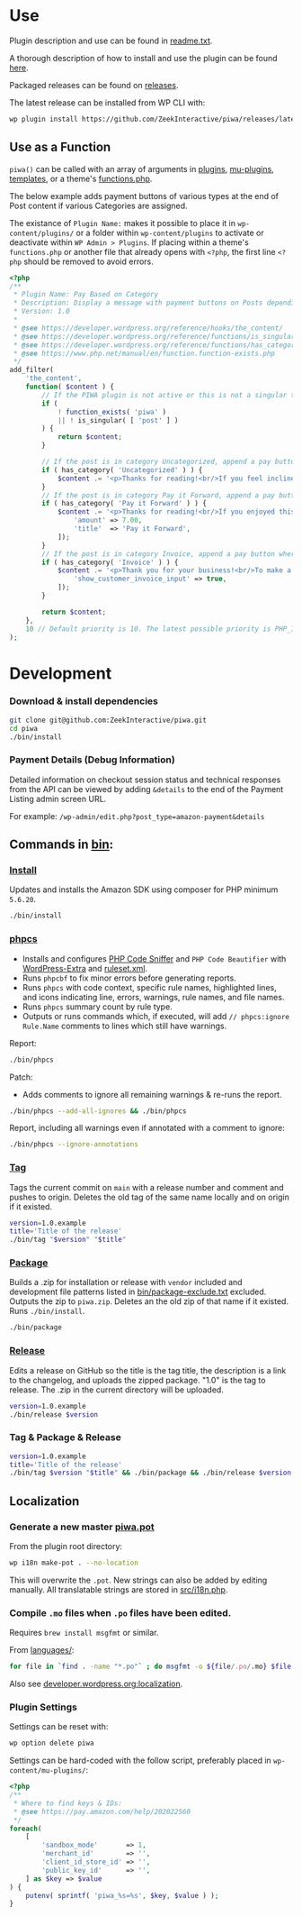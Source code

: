 # Use

Plugin description and use can be found in [readme.txt](readme.txt).

A thorough description of how to install and use the plugin can be found [here](https://zeekinteractive.github.io/pay-invoices-with-amazon-internal/).

Packaged releases can be found on [releases](https://github.com/ZeekInteractive/piwa/releases).

The latest release can be installed from WP CLI with:

```bash
wp plugin install https://github.com/ZeekInteractive/piwa/releases/latest/download/piwa.zip --activate --force
```

## Use as a Function

`piwa()` can be called with an array of arguments in [plugins](https://developer.wordpress.org/plugins/plugin-basics/header-requirements/), [mu-plugins](https://wordpress.org/documentation/article/must-use-plugins/), [templates](https://developer.wordpress.org/themes/basics/template-hierarchy/), or a theme's [functions.php](https://developer.wordpress.org/themes/basics/theme-functions/).

The below example adds payment buttons of various types at the end of Post content if various Categories are assigned.

The existance of `Plugin Name:` makes it possible to place it in `wp-content/plugins/` or a folder within `wp-content/plugins` to activate or deactivate within `WP Admin > Plugins`. If placing within a theme's `functions.php` or another file that already opens with `<?php`, the first line `<?php` should be removed to avoid errors.

```php
<?php
/**
 * Plugin Name: Pay Based on Category
 * Description: Display a message with payment buttons on Posts depending on assigned Category. If all the categories are assigned, all the buttons and messages will be added.
 * Version: 1.0
 *
 * @see https://developer.wordpress.org/reference/hooks/the_content/
 * @see https://developer.wordpress.org/reference/functions/is_singular/
 * @see https://developer.wordpress.org/reference/functions/has_category/
 * @see https://www.php.net/manual/en/function.function-exists.php
 */
add_filter(
	'the_content',
	function( $content ) {
		// If the PIWA plugin is not active or this is not a singular template of the "post" post type, do not modify the content.
		if (
			! function_exists( 'piwa' )
			|| ! is_singular( [ 'post' ] )
		) {
			return $content;
		}

		// If the post is in category Uncategorized, append a pay button where the user specifies the amount.
		if ( has_category( 'Uncategorized' ) ) {
			$content .= '<p>Thanks for reading!<br/>If you feel inclined to contribute, please use the form below.</p>' . piwa();
		}
		// If the post is in category Pay it Forward, append a pay button for $7.00 labeled "Pay it Forward".
		if ( has_category( 'Pay it Forward' ) ) {
			$content .= '<p>Thanks for reading!<br/>If you enjoyed this post, please pay it forward with a small donation:</p>' . piwa([
				'amount' => 7.00,
				'title'  => 'Pay it Forward',
			]);
		}
		// If the post is in category Invoice, append a pay button where the customer inputs an Invoice Number and amount.
		if ( has_category( 'Invoice' ) ) {
			$content .= '<p>Thank you for your business!<br/>To make a payment, please input an amount and the associated invoice number:</p>' . piwa([
				'show_customer_invoice_input' => true,
			]);
		}

		return $content;
	},
	10 // Default priority is 10. The latest possible priority is PHP_INT_MAX. Attaching to a priority lower than 10 may cause other filters, such as wpautop, to add paragraph tags incorrectly.
);
```

# Development

### Download & install dependencies

```bash
git clone git@github.com:ZeekInteractive/piwa.git
cd piwa
./bin/install
```

### Payment Details (Debug Information)

Detailed information on checkout session status and technical responses from the API can be viewed by adding `&details` to the end of the Payment Listing admin screen URL.

For example: `/wp-admin/edit.php?post_type=amazon-payment&details`

## Commands in [bin](bin):

### [Install](bin/install)

Updates and installs the Amazon SDK using composer for PHP minimum `5.6.20`.

```bash
./bin/install
```

### [phpcs](bin/phpcs)

- Installs and configures [PHP Code Sniffer](https://github.com/squizlabs/PHP_CodeSniffer/wiki) and `PHP Code Beautifier` with [WordPress-Extra](https://github.com/WordPress/WordPress-Coding-Standards/blob/develop/WordPress-Extra/ruleset.xml) and [ruleset.xml](ruleset.xml).
- Runs `phpcbf` to fix minor errors before generating reports.
- Runs `phpcs` with code context, specific rule names, highlighted lines, and icons indicating line, errors, warnings, rule names, and file names.
- Runs `phpcs` summary count by rule type.
- Outputs or runs commands which, if executed, will add `// phpcs:ignore Rule.Name` comments to lines which still have warnings.

Report:
```bash
./bin/phpcs
```

Patch:
- Adds comments to ignore all remaining warnings & re-runs the report.
```bash
./bin/phpcs --add-all-ignores && ./bin/phpcs
```

Report, including all warnings even if annotated with a comment to ignore:
```bash
./bin/phpcs --ignore-annotations
```

### [Tag](bin/tag)

Tags the current commit on `main` with a release number and comment and pushes to origin.
Deletes the old tag of the same name locally and on origin if it existed.

```bash
version=1.0.example
title='Title of the release'
./bin/tag "$version" "$title"
```

### [Package](bin/package)

Builds a .zip for installation or release with `vendor` included and development file patterns listed in [bin/package-exclude.txt](bin/package-exclude.txt) excluded. Outputs the zip to `piwa.zip`. Deletes an the old zip of that name if it existed. Runs `./bin/install`.

```bash
./bin/package
```

### [Release](bin/release)

Edits a release on GitHub so the title is the tag title, the description is a link to the changelog, and uploads the zipped package. "1.0" is the tag to release. The .zip in the current directory will be uploaded.

```bash
version=1.0.example
./bin/release $version
```

### Tag & Package & Release

```bash
version=1.0.example
title='Title of the release'
./bin/tag $version "$title" && ./bin/package && ./bin/release $version
```

## Localization

### Generate a new master [piwa.pot](languages/piwa.pot)

From the plugin root directory:

```bash
wp i18n make-pot . --no-location
```

This will overwrite the `.pot`. New strings can also be added by editing manually. All translatable strings are stored in [src/i18n.php](src/i18n.php).

### Compile `.mo` files when `.po` files have been edited.

Requires `brew install msgfmt` or similar.

From [languages/](languages):
```bash
for file in `find . -name "*.po"` ; do msgfmt -o ${file/.po/.mo} $file ; done
```

Also see [developer.wordpress.org:localization](https://developer.wordpress.org/plugins/internationalization/localization/).


### Plugin Settings

Settings can be reset with:

```bash
wp option delete piwa
```

Settings can be hard-coded with the follow script, preferably placed in `wp-content/mu-plugins/`:

```php
<?php
/**
 * Where to find keys & IDs:
 * @see https://pay.amazon.com/help/202022560
 */
foreach(
	[
		'sandbox_mode'       => 1,
		'merchant_id'        => '',
		'client_id_store_id' => '',
		'public_key_id'      => '',
	] as $key => $value
) {
	putenv( sprintf( 'piwa_%s=%s', $key, $value ) );
}
```
